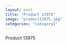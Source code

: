 ```yaml
---
layout: post
title: "Product 13975"
image: "product13975.jpg"
categories: "category1"
---
```

Product 13975
